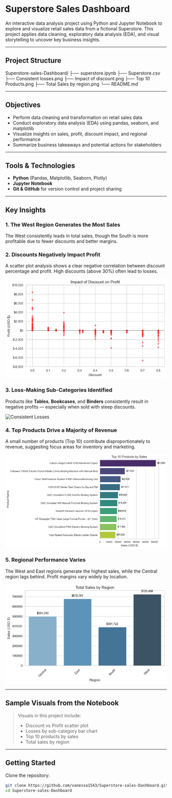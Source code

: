 #  Superstore Sales Dashboard

An interactive data analysis project using Python and Jupyter Notebook to explore and visualize retail sales data from a fictional Superstore. This project applies data cleaning, exploratory data analysis (EDA), and visual storytelling to uncover key business insights.

---

##  Project Structure
Superstore-sales-Dashboard/
├── superstore.ipynb
├── Superstore.csv
├── Consistent losses.png
├── Impact of discount.png
├── Top 10 Products.png
├── Total Sales by region.png
└── README.md

---

##  Objectives

- Perform data cleaning and transformation on retail sales data
- Conduct exploratory data analysis (EDA) using pandas, seaborn, and matplotlib
- Visualize insights on sales, profit, discount impact, and regional performance
- Summarize business takeaways and potential actions for stakeholders

---

##  Tools & Technologies

- **Python** (Pandas, Matplotlib, Seaborn, Plotly)
- **Jupyter Notebook**
- **Git & GitHub** for version control and project sharing

---

##  Key Insights

### 1. **The West Region Generates the Most Sales**
The West consistently leads in total sales, though the South is more profitable due to fewer discounts and better margins.

### 2. **Discounts Negatively Impact Profit**
A scatter plot analysis shows a clear negative correlation between discount percentage and profit. High discounts (above 30%) often lead to losses.

![Impact of Discount](Impact%20of%20discount.png)

### 3. **Loss-Making Sub-Categories Identified**
Products like **Tables**, **Bookcases**, and **Binders** consistently result in negative profits — especially when sold with steep discounts.

![Consistent Losses](Consistent%20losses.png)

### 4. **Top Products Drive a Majority of Revenue**
A small number of products (Top 10) contribute disproportionately to revenue, suggesting focus areas for inventory and marketing.

![Top Products](Top%2010%20Products.png)

### 5. **Regional Performance Varies**
The West and East regions generate the highest sales, while the Central region lags behind. Profit margins vary widely by location.

![Total Sales by Region](Total%20Sales%20by%20region.png)

---

##  Sample Visuals from the Notebook

> Visuals in this project include:
> - Discount vs Profit scatter plot
> - Losses by sub-category bar chart
> - Top 10 products by sales
> - Total sales by region


---

##  Getting Started

Clone the repository:

```bash
git clone https://github.com/vanessa1543/Superstore-sales-Dashboard.git
cd Superstore-sales-Dashboard
